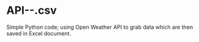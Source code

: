 # API--.csv
Simple Python code; using Open Weather API to grab data which are then saved in Excel document.
